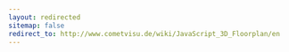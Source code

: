 ```yaml
---
layout: redirected
sitemap: false
redirect_to: http://www.cometvisu.de/wiki/JavaScript_3D_Floorplan/en
---
```


